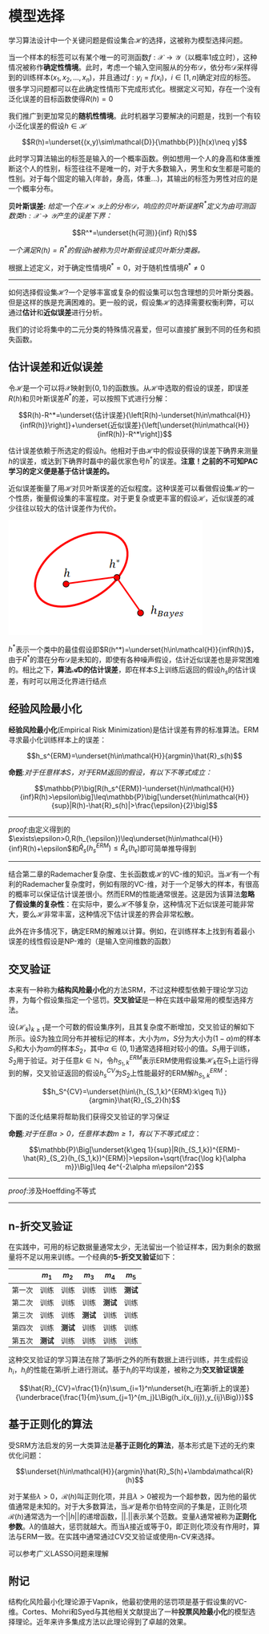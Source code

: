 模型选择
===================================
学习算法设计中一个关键问题是假设集合$\mathcal{H}$的选择，这被称为模型选择问题。

当一个样本的标签可以有某个唯一的可测函数$f:\mathcal{X}\rightarrow\mathcal{Y}$（以概率1成立时），这种情况被称作**确定性情境**。此时，考虑一个输入空间服从的分布$\mathcal{D}$，依分布$\mathcal{D}$采样得到的训练样本$(x_1,x_2,...,x_n)$，并且通过$f:y_i=f(x_i)，i\in[1,n]$确定对应的标签。很多学习问题都可以在此确定性情形下完成形式化。根据定义可知，存在一个没有泛化误差的目标函数使得$R(h)=0$

我们推广到更加常见的**随机性情境**。此时机器学习要解决的问题是，找到一个有较小泛化误差的假设$h\in\mathcal{H}$

$$R(h)=\underset{(x,y)\sim\mathcal{D}}{\mathbb{P}}[h(x)\neq y]$$

此时学习算法输出的标签是输入的一个概率函数。例如想用一个人的身高和体重推断这个人的性别，标签往往不是唯一的，对于大多数输入，男生和女生都是可能的性别。对于每个固定的输入(年龄，身高，体重...)，其输出的标签为男性对应的是一个概率分布。

**贝叶斯误差:** *给定一个在$\mathcal{X\times Y}$上的分布$\mathcal{D}$，响应的贝叶斯误差$R^*$定义为由可测函数类$h:\mathcal{X\rightarrow Y}$产生的误差下界：*

$$R^*=\underset{h(可测)}{inf} R(h)$$

*一个满足$R(h)=R^*$的假设$h$被称为贝叶斯假设或贝叶斯分类器。*

根据上述定义，对于确定性情境$R^*=0$，对于随机性情境$R^*\neq 0$

------------------------------------
如何选择假设集$\mathcal{H}$?一个足够丰富或复杂的假设集可以包含理想的贝叶斯分类器。但是这样的族是充满困难的。更一般的说，假设集$\mathcal{H}$的选择需要权衡利弊，可以通过**估计**和**近似误差**进行分析。

我们的讨论将集中的二元分类的特殊情况喜爱，但可以直接扩展到不同的任务和损失函数。

估计误差和近似误差
-------------------------------
令$\mathcal{H}$是一个可以将$\mathcal{X}$映射到$\{0,1\}$的函数族。从$\mathcal{H}$中选取的假设的误差，即误差$R(h)$和贝叶斯误差$R^*$的差，可以按照下式进行分解：

$$R(h)-R^*=\underset{估计误差}{\left[R(h)-\underset{h\in\mathcal{H}}{infR(h)}\right]}+\underset{近似误差}{\left[\underset{h\in\mathcal{H}}{infR(h)}-R^*\right]}$$

估计误差依赖于所选定的假设$h$。他相对于由$\mathcal{H}$中的假设获得的误差下确界来测量$h$的误差，或达到下确界时磊中的最优家色号$h^*$的误差。**注意！之前的不可知PAC学习的定义便是基于估计误差的。**

近似误差衡量了用$\mathcal{H}$对贝叶斯误差的近似程度。这种误差可以看做假设集$\mathcal{H}$的一个性质，衡量假设集的丰富程度。对于更复杂或更丰富的假设$\mathcal{H}$，近似误差的减少往往以较大的估计误差作为代价。

![模型选择](image/估计误差与近似误差.png "图片title")

$h^*$表示一个类中的最佳假设即$R(h^*)=\underset{h\in\mathcal{H}}{infR(h)}$，由于$R^*$的潜在分布$\mathcal{D}$是未知的，即使有各种噪声假设，估计近似误差也是非常困难的。相比之下，**算法$\mathcal{A}$D的估计误差**，即在样本$S$上训练后返回的假设$h_s$的估计误差，有时可以用泛化界进行结点

经验风险最小化
-------------------------------
**经验风险最小化**(Empirical Risk Minimization)是估计误差有界的标准算法。ERM寻求最小化训练样本上的误差：

$$h_s^{ERM}=\underset{h\in\mathcal{H}}{argmin}\hat{R}_s(h)$$

**命题**:*对于任意样本$S$，对于ERM返回的假设，有以下不等式成立：*

$$\mathbb{P}\big[R(h_s^{ERM})-\underset{h\in\mathcal{H}}{inf}R(h)>\epsilon\big]\leq\mathbb{P}\big[\underset{h\in\mathcal{H}}{sup}|R(h)-\hat{R}_s(h)|>\frac{\epsilon}{2}\big]$$

*******************************
$proof:$由定义得到的$\exists\epsilon>0,R(h_{\epsilon})\leq\underset{h\in\mathcal{H}}{inf}R(h)+\epsilon$和$\hat{R}_s(h_s^{ERM})\leq\hat{R}_s(h_{\epsilon})$即可简单推导得到

*******************************

结合第二章的Rademacher复杂度、生长函数或$\mathcal{H}$的VC-维的知识。当$\mathcal{H}$有一个有利的Rademacher复杂度时，例如有限的VC-维，对于一个足够大的样本，有很高的概率可以保证估计误差很小。然而ERM的性能通常很差。这是因为该算法**忽略了假设集的复杂性**：在实际中，要么$\mathcal{H}$不够复杂，这种情况下近似误差可能非常大，要么$\mathcal{H}$非常丰富，这种情况下估计误差的界会非常松散。

此外在许多情况下，确定ERM的解难以计算。例如，在训练样本上找到有着最小误差的线性假设是NP-难的（是输入空间维数的函数）

交叉验证
----------------------------------------------
本来有一种称为**结构风险最小化**的方法SRM，不过这种模型依赖于理论学习边界，为每个假设集指定一个惩罚。**交叉验证**是一种在实践中最常用的模型选择方法。

设$(\mathcal{H}_k)_{k\geq 1}$是一个可数的假设集序列，且其复杂度不断增加，交叉验证的解如下所示。设$S$为独立同分布并被标记的样本，大小为$m$，$S$分为大小为$(1-\alpha)m$的样本$S_1$和大小为$\alpha m$的样本$S_2$，其中$\alpha\in(0,1)$通常选择相对较小的值。$S_1$用于训练，$S_2$用于验证。对于任意$k\in\mathbb{N}$，令$h_{S_1,k}^{ERM}$表示ERM使用假设集$\mathcal{H}_k$在$S_1$上运行得到的解，交叉验证返回的假设$h_s^{CV}$为$S_2$上性能最好的ERM解$h_{S_1,k}^{ERM}$：

$$h_S^{CV}=\underset{h\in\{h_{S_1,k}^{ERM}:k\geq 1\}}{argmin}\hat{R}_{S_2}(h)$$

下面的泛化结果将帮助我们获得交叉验证的学习保证

**命题**:*对于任意$\alpha>0$，任意样本数$m\geq 1$，有以下不等式成立*：

$$\mathbb{P}\Big[\underset{k\geq 1}{sup}|R(h_{S_1,k})^{ERM}-\hat{R}_{S_2}(h_{S_1,k})^{ERM}|>\epsilon+\sqrt{\frac{\log k}{\alpha m}}\Big]\leq 4e^{-2\alpha m\epsilon^2}$$

******************************
$proof:$涉及Hoeffding不等式
******************************

n-折交叉验证
------------------------------------
在实践中，可用的标记数据量通常太少，无法留出一个验证样本，因为剩余的数据量将不足以用来训练。一个经典的**5-折交叉验证**如下：

| | $m_1$ | $m_2$ | $m_3$ | $m_4$ | $m_5$ |
| - | - | - | - | - | - |
| 第一次| 训练 | 训练 | 训练 | 训练 | **测试**|
| 第二次| 训练 | 训练 | 训练 | **测试** | 训练|
| 第三次| 训练 | 训练 | **测试** | 训练 | 训练|
| 第四次| 训练 | **测试** | 训练 | 训练 | 训练|
| 第五次| **测试** | 训练 | 训练 | 训练 | 训练|

这种交叉验证的学习算法在除了第$i$折之外的所有数据上进行训练，并生成假设$h_i$，$h_i$的性能在第$i$折上进行测试。基于$h_i$的平均误差，被称之为**交叉验证误差**

$$\hat{R}_{CV}=\frac{1}{n}\sum_{i=1}^n\underset{h_i在第i折上的误差}{\underbrace{\frac{1}{m}\sum_{j=1}^{m_j}L\Big(h_i(x_{ij}),y_{ij}\Big)}}$$

基于正则化的算法
-----------------------
受SRM方法启发的另一大类算法是**基于正则化的算法**，基本形式是下述的无约束优化问题：

$$\underset{h\in\mathcal{H}}{argmin}\hat{R}_S(h)+\lambda\mathcal{R}(h)$$

对于某些$\lambda>0$，$\mathcal{R}(h)$叫正则化项，并且$\lambda>0$被视为一个超参数，因为他的最优值通常是未知的。对于大多数算法，当$\mathcal{H}$是希尔伯特空间的子集是，正则化项$\mathcal{R}(h)$通常选为一个$||h||$的递增函数，$||.||$表示某个范数。变量$\lambda$通常被称为**正则化参数**。$\lambda$的值越大，惩罚就越大。而当$\lambda$接近或等于0，即正则化项没有作用时，算法与ERM一致。在实践中通常通过CV交叉验证或使用n-CV来选择。

可以参考广义LASSO问题来理解


附记
-------------------------------
结构化风险最小化理论源于Vapnik，他最初使用的惩罚项是基于假设集的VC-维。Cortes、Mohri和Syed与其他相关文献提出了一种**投票风险最小化**的模型选择理论。近年来许多集成方法以此理论得到了卓越的效果。